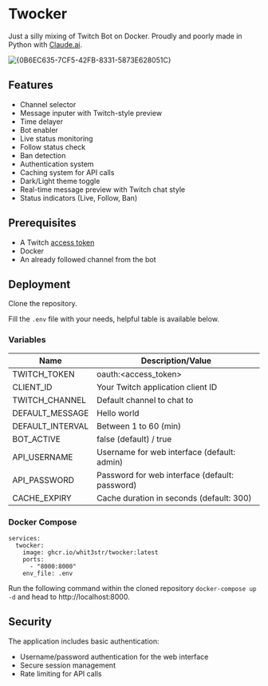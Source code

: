 # Twocker

Just a silly mixing of Twitch Bot on Docker. Proudly and poorly made in Python with [Claude.ai](https://claude.ai/). 

![{0B6EC635-7CF5-42FB-8331-5873E628051C}](https://github.com/user-attachments/assets/dbb35d39-2633-4d19-8b82-a917498b2fd4)



## Features
- Channel selector
- Message inputer with Twitch-style preview
- Time delayer
- Bot enabler
- Live status monitoring
- Follow status check
- Ban detection
- Authentication system
- Caching system for API calls
- Dark/Light theme toggle
- Real-time message preview with Twitch chat style
- Status indicators (Live, Follow, Ban)

## Prerequisites
- A Twitch [access token](https://twitchtokengenerator.com/)
- Docker
- An already followed channel from the bot

## Deployment

Clone the repository.

Fill the `.env` file with your needs, helpful table is available below.

### Variables

| Name             | Description/Value                      |
|------------------|----------------------------------------|
| TWITCH_TOKEN     | oauth:<access_token>                   |
| CLIENT_ID        | Your Twitch application client ID      |
| TWITCH_CHANNEL   | Default channel to chat to             |
| DEFAULT_MESSAGE  | Hello world                            |
| DEFAULT_INTERVAL | Between 1 to 60 (min)                  |
| BOT_ACTIVE       | false (default) / true                 |
| API_USERNAME     | Username for web interface (default: admin) |
| API_PASSWORD     | Password for web interface (default: password) |
| CACHE_EXPIRY     | Cache duration in seconds (default: 300) |

### Docker Compose

```
services:
  twocker:
    image: ghcr.io/whit3str/twocker:latest
    ports:
      - "8000:8000"
    env_file: .env
```
Run the following command within the cloned repository `docker-compose up -d` and head to http://localhost:8000.

## Security

The application includes basic authentication:
- Username/password authentication for the web interface
- Secure session management
- Rate limiting for API calls
